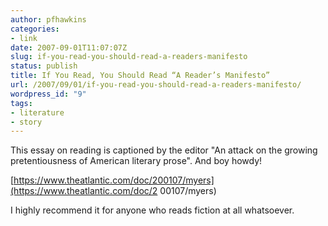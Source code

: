 ```yaml
---
author: pfhawkins
categories:
- link
date: 2007-09-01T11:07:07Z
slug: if-you-read-you-should-read-a-readers-manifesto
status: publish
title: If You Read, You Should Read “A Reader’s Manifesto”
url: /2007/09/01/if-you-read-you-should-read-a-readers-manifesto/
wordpress_id: "9"
tags:
- literature
- story
---
```


This essay on reading is captioned by the editor "An attack on the growing
pretentiousness of American literary prose". And boy howdy!

  
[https://www.theatlantic.com/doc/200107/myers](https://www.theatlantic.com/doc/2
00107/myers)

  
I highly recommend it for anyone who reads fiction at all whatsoever.

  
  


